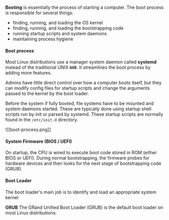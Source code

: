 **Booting** is essentially the process of starting a computer. The boot process is responsible for several things:
- finding, running, and loading the OS kernel
- finding, running, and loading the bootstrapping code
- running startup scripts and system daemons
- maintaining process hygiene

#### Boot process
Most Linux distributions use a manager system daemon called **systemd** instead of the traditional UNIX **init**. It streamlines the boot process by adding more features.

Admins have little direct control over how a computer boots itself, but they can modify config files for startup scripts and change the arguments passed to the kernel by the boot loader.

Before the system if fully booted, file systems have to be mounted and system daemons started. These are typically done using startup shell scripts run by init or parsed by systemd. These startup scripts are normally found in the `/etc/init.d` directory.

![[boot-process.png]]

#### System Firmware (BIOS / UEFI)
On startup, the CPU is wired to execute boot code stored in ROM (either BIOS or UEFI). During normal bootstrapping, the firmware probes for hardware devices and then looks for the next stage of bootstrapping code (GRUB).

#### Boot Loader
The boot loader's main job is to identify and load an appropriate system kernel

**GRUB**
The GRand Unified Boot Loader (GRUB) is the default boot loader on most Linux distributions.




